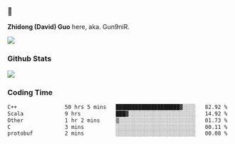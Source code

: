 ### 👋 

**Zhidong (David) Guo** here, aka. Gun9niR.

![](https://komarev.com/ghpvc/?username=Gun9niR&label=Total+Views)

### Github Stats

<img src="https://github-readme-stats.vercel.app/api?username=Gun9niR&count_private=true&show_icons=true&theme=vue-dark&hide_title=true">

### Coding Time

<!--START_SECTION:waka-->

```txt
C++               50 hrs 5 mins   ████████████████████▓░░░░   82.92 %
Scala             9 hrs           ███▓░░░░░░░░░░░░░░░░░░░░░   14.92 %
Other             1 hr 2 mins     ▒░░░░░░░░░░░░░░░░░░░░░░░░   01.73 %
C                 3 mins          ░░░░░░░░░░░░░░░░░░░░░░░░░   00.11 %
protobuf          2 mins          ░░░░░░░░░░░░░░░░░░░░░░░░░   00.08 %
```

<!--END_SECTION:waka-->
